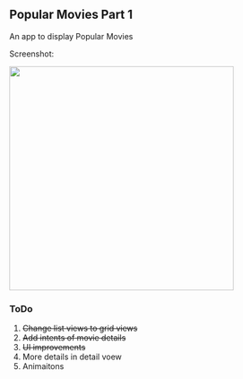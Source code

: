 ## Popular Movies Part 1

An app to display Popular Movies

Screenshot:


<img src="http://i.imgur.com/JXEdcPX.jpg" height="400">

### ToDo
1. ~~Change list views to grid views~~
2. ~~Add intents of movie details~~
3. ~~UI improvements~~
4. More details in detail voew
5. Animaitons
